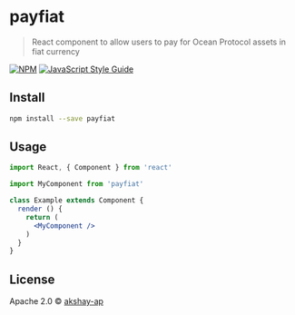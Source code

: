 # payfiat

> React component to allow users to pay for Ocean Protocol assets in fiat currency

[![NPM](https://img.shields.io/npm/v/payfiat.svg)](https://www.npmjs.com/package/payfiat) [![JavaScript Style Guide](https://img.shields.io/badge/code_style-standard-brightgreen.svg)](https://standardjs.com)

## Install

```bash
npm install --save payfiat
```

## Usage

```jsx
import React, { Component } from 'react'

import MyComponent from 'payfiat'

class Example extends Component {
  render () {
    return (
      <MyComponent />
    )
  }
}
```

## License

Apache 2.0 © [akshay-ap](https://github.com/akshay-ap)
